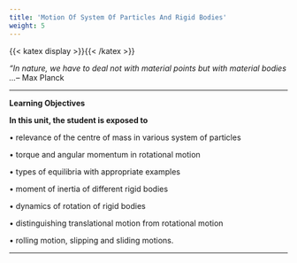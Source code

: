 ```yaml
---
title: 'Motion Of System Of Particles And Rigid Bodies'
weight: 5
---
```


[comment]: <> (katex Header)
{{< katex display >}}{{< /katex >}}

_“In nature, we have to deal not with material points but with material bodies ...–_ Max Planck

---
**Learning Objectives**

**In this unit, the student is exposed to** 

• relevance of the centre of mass in various system of particles 

• torque and angular momentum in rotational motion 

• types of equilibria with appropriate examples 

• moment of inertia of different rigid bodies 

• dynamics of rotation of rigid bodies 

• distinguishing translational motion from rotational motion

• rolling motion, slipping and sliding motions.

---